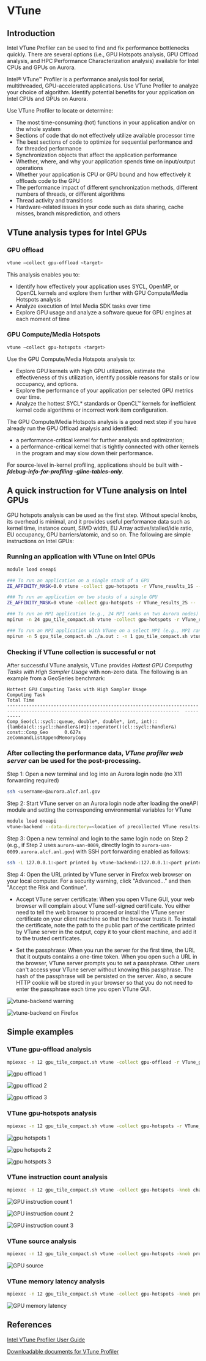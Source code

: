 # VTune

## Introduction
Intel VTune Profiler can be used to find and fix performance bottlenecks quickly. There are several options (i.e., GPU Hotspots analysis, GPU Offload analysis, and HPC Performance Characterization analysis) available for Intel CPUs and GPUs on Aurora.

Intel® VTune™ Profiler is a performance analysis tool for serial, multithreaded, GPU-accelerated applications. Use VTune Profiler to analyze your choice of algorithm. Identify potential benefits for your application on Intel CPUs and GPUs on Aurora.

Use VTune Profiler to locate or determine:

* The most time-consuming (hot) functions in your application and/or on the whole system
* Sections of code that do not effectively utilize available processor time
* The best sections of code to optimize for sequential performance and for threaded performance
* Synchronization objects that affect the application performance
* Whether, where, and why your application spends time on input/output operations
* Whether your application is CPU or GPU bound and how effectively it offloads code to the GPU
* The performance impact of different synchronization methods, different numbers of threads, or different algorithms
* Thread activity and transitions
* Hardware-related issues in your code such as data sharing, cache misses, branch misprediction, and others

## VTune analysis types for Intel GPUs

### GPU offload
```bash
vtune –collect gpu-offload <target>
```

This analysis enables you to:
* Identify how effectively your application uses SYCL, OpenMP, or OpenCL kernels and explore them further with GPU Compute/Media Hotspots analysis
* Analyze execution of Intel Media SDK tasks over time
* Explore GPU usage and analyze a software queue for GPU engines at each moment of time

### GPU Compute/Media Hotspots
```bash
vtune –collect gpu-hotspots <target>
```

Use the GPU Compute/Media Hotspots analysis to:
* Explore GPU kernels with high GPU utilization, estimate the effectiveness of this utilization, identify possible reasons for stalls or low occupancy, and options.
* Explore the performance of your application per selected GPU metrics over time.
* Analyze the hottest SYCL* standards or OpenCL™ kernels for inefficient kernel code algorithms or incorrect work item configuration.

The GPU Compute/Media Hotspots analysis is a good next step if you have already run the GPU Offload analysis and identified:
* a performance-critical kernel for further analysis and optimization;
* a performance-critical kernel that is tightly connected with other kernels in the program and may slow down their performance.

For source-level in-kernel profiling, applications should be built with __*-fdebug-info-for-profiling -gline-tables-only*__.

## A quick instruction for VTune analysis on Intel GPUs

GPU hotspots analysis can be used as the first step. Without special knobs, its overhead is minimal, and it provides useful performance data such as kernel time, instance count, SIMD width, EU Array active/stalled/idle ratio, EU occupancy, GPU barriers/atomic, and so on. The following are simple instructions on Intel GPUs:

### Running an application with VTune on Intel GPUs

```bash
module load oneapi

### To run an application on a single stack of a GPU
ZE_AFFINITY_MASK=0.0 vtune -collect gpu-hotspots -r VTune_results_1S -- ./a.out

### To run an application on two stacks of a single GPU
ZE_AFFINITY_MASK=0 vtune -collect gpu-hotspots -r VTune_results_2S -- ./a.out

### To run an MPI application (e.g., 24 MPI ranks on two Aurora nodes)
mpirun -n 24 gpu_tile_compact.sh vtune -collect gpu-hotspots -r VTune_results_MPI -- ./a.out

### To run an MPI application with VTune on a select MPI (e.g., MPI rank 5 out of 24 ranks)
mpirun -n 5 gpu_tile_compact.sh ./a.out : -n 1 gpu_tile_compact.sh vtune -collect gpu-hotspots -r VTune_results_MPI_5 -- ./a.out : -n 18 ./a.out 
```

### Checking if VTune collection is successful or not
After successful VTune analysis, VTune provides *Hottest GPU Computing Tasks with High Sampler Usage* with non-zero data. The following is an example from a GeoSeries benchmark:

```output
Hottest GPU Computing Tasks with High Sampler Usage
Computing Task                                                                                                                         Total Time
-------------------------------------------------------------------------------------------------------------------------------------  ----------
Comp_Geo(cl::sycl::queue, double*, double*, int, int)::{lambda(cl::sycl::handler&)#1}::operator()(cl::sycl::handler&) const::Comp_Geo      0.627s
zeCommandListAppendMemoryCopy         
```

### After collecting the performance data, *VTune profiler web server* can be used for the post-processing.

Step 1: Open a new terminal and log into an Aurora login node (no X11 forwarding required)
```bash
ssh <username>@aurora.alcf.anl.gov
```
Step 2: Start VTune server on an Aurora login node after loading the oneAPI module and setting the corresponding environmental variables for VTune
```bash
module load oneapi
vtune-backend --data-directory=<location of precollected VTune results>
```
Step 3: Open a new terminal and login to the same login node on Step 2 (e.g., if Step 2 uses `aurora-uan-0009`, directly login to `aurora-uan-0009.aurora.alcf.anl.gov`) with SSH port forwarding enabled as follows:
```bash
ssh -L 127.0.0.1:<port printed by vtune-backend>:127.0.0.1:<port printed by vtune-backend> <username>@aurora-uan-00xx.aurora.alcf.anl.gov
```

Step 4: Open the URL printed by VTune server in Firefox web browser on your local computer. For a security warning, click "Advanced..." and then "Accept the Risk and Continue".

* Accept VTune server certificate:
When you open VTune GUI, your web browser will complain about VTune self-signed certificate. You either need to tell the web browser to proceed or install the VTune server certificate on your client machine so that the browser trusts it. To install the certificate, note the path to the public part of the certificate printed by VTune server in the output, copy it to your client machine, and add it to the trusted certificates.

* Set the passphrase:
When you run the server for the first time, the URL that it outputs contains a one-time token. When you open such a URL in the browser, VTune server prompts you to set a passphrase. Other users can't access your VTune server without knowing this passphrase. The hash of the passphrase will be persisted on the server. Also, a secure HTTP cookie will be stored in your browser so that you do not need to enter the passphrase each time you open VTune GUI.

![vtune-backend warning](images/FireFox-VTune02.png "Security warning: click 'Advanced...' and then 'Accept the Risk and Continue'")

![vtune-backend on Firefox](images/FireFox-VTune05.png "GUI interface")

## Simple examples

### VTune gpu-offload analysis

```bash
mpiexec -n 12 gpu_tile_compact.sh vtune -collect gpu-offload -r VTune_gpu-offload ./Comp_GeoSeries_omp_mpicxx_DP 2048 1000
```

![gpu offload 1](images/GPU-offload-01.png "gpu offload 1")

![gpu offload 2](images/GPU-offload-02.png "gpu offload 2")

![gpu offload 3](images/GPU-offload-03.png "gpu offload 3")

### VTune gpu-hotspots analysis

```bash
mpiexec -n 12 gpu_tile_compact.sh vtune -collect gpu-hotspots -r VTune_gpu-hotspots ./Comp_GeoSeries_omp_mpicxx_DP 2048 1000
```

![gpu hotspots 1](images/GPU-hotspots-01.png "gpu hotspots 1")

![gpu hotspots 2](images/GPU-hotspots-02.png "gpu hotspots 2")

![gpu hotspots 3](images/GPU-hotspots-03.png "gpu hotspots 3")

### VTune instruction count analysis

```bash
mpiexec -n 12 gpu_tile_compact.sh vtune -collect gpu-hotspots -knob characterization-mode=instruction-count -r VTune_inst-count ./Comp_GeoSeries_omp_mpicxx_DP 2048 1000
```

![GPU instruction count 1](images/Inst-count-01.png "GPU instruction count 1")

![GPU instruction count 2](images/Inst-count-02.png "GPU instruction count 2")

![GPU instruction count 3](images/Inst-count-03.png "GPU instruction count 3")

### VTune source analysis

```bash
mpiexec -n 12 gpu_tile_compact.sh vtune -collect gpu-hotspots -knob profiling-mode=source-analysis -r VTune_source ./Comp_GeoSeries_omp_mpicxx_DP 2048 1000
```

![GPU source](images/Source-01.png "GPU source")

### VTune memory latency analysis

```bash
mpiexec -n 12 gpu_tile_compact.sh vtune -collect gpu-hotspots -knob profiling-mode=source-analysis -knob source-analysis=mem-latency -r VTune_mem-latency ./Comp_GeoSeries_omp_mpicxx_DP 2048 1000
```

![GPU memory latency](images/mem-latency-01.png "GPU memory latency")


## References  
[Intel VTune Profiler User Guide](https://www.intel.com/content/www/us/en/docs/vtune-profiler/user-guide/current/overview.html)

[Downloadable documents for VTune Profiler](https://d1hdbi2t0py8f.cloudfront.net/vtune-docs/index.html)




